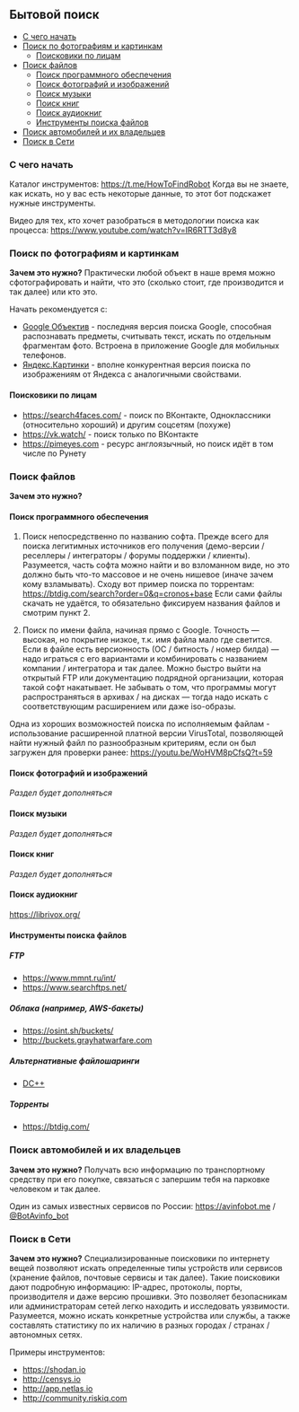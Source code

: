 ## Бытовой поиск

- [С чего начать](#с-чего-начать)
- [Поиск по фотографиям и картинкам](#поиск-по-фотографиям-и-картинкам)
  - [Поисковики по лицам](#поисковики-по-лицам)
- [Поиск файлов](#поиск-файлов)
  - [Поиск программного обеспечения](#поиск-программного-обеспечения)
  - [Поиск фотографий и изображений](#поиск-фотографий-и-изображений)
  - [Поиск музыки](#поиск-музыки)
  - [Поиск книг](#поиск-книг)
  - [Поиск аудиокниг](#поиск-аудиокниг)
  - [Инструменты поиска файлов](#инструменты-поиска-файлов)
- [Поиск автомобилей и их владельцев](#поиск-автомобилей-и-их-владельцев)
- [Поиск в Сети](#поиск-в-сети)

### С чего начать

Каталог инструментов: https://t.me/HowToFindRobot
Когда вы не знаете, как искать, но у вас есть некоторые данные, то этот бот подскажет нужные инструменты.  

Видео для тех, кто хочет разобраться в методологии поиска как процесса: https://www.youtube.com/watch?v=IR6RTT3d8y8

### Поиск по фотографиям и картинкам

**Зачем это нужно?** Практически любой объект в наше время можно сфотографировать и найти, что это (сколько стоит, где производится и так далее) или кто это. 

Начать рекомендуется с:
- [Google Объектив](https://lens.google/) - последняя версия поиска Google, способная распознавать предметы, считывать текст,
искать по отдельным фрагментам фото. Встроена в приложение Google для мобильных телефонов.
- [Яндекс.Картинки](https://yandex.ru/images/) - вполне конкурентная версия поиска по изображениям от Яндекса с аналогичными свойствами.

#### Поисковики по лицам

- https://search4faces.com/ - поиск по ВКонтакте, Одноклассники (относительно хороший) и другим соцсетям (похуже)
- https://vk.watch/ - поиск только по ВКонтакте
- https://pimeyes.com - ресурс англоязычный, но поиск идёт в том числе по Рунету

### Поиск файлов

**Зачем это нужно?** 

#### Поиск программного обеспечения

1. Поиск непосредственно по названию софта. Прежде всего для поиска легитимных источников его получения
(демо-версии / реселлеры / интеграторы / форумы поддержки / клиенты).
Разумеется, часть софта можно найти и во взломанном виде, но это должно быть что-то массовое и не очень нишевое (иначе зачем кому взламывать).
Сходу вот пример поиска по торрентам: https://btdig.com/search?order=0&q=cronos+base
Если сами файлы скачать не удаётся, то обязательно фиксируем названия файлов и смотрим пункт 2.

2. Поиск по имени файла, начиная прямо с Google. Точность — высокая, но покрытие низкое, т.к. имя файла мало где светится.
Если в файле есть версионность (ОС / битность / номер билда) — надо играться с его вариантами и комбинировать с названием компании / интегратора и так далее.
Можно быстро выйти на открытый FTP или документацию подрядной организации, которая такой софт накатывает. 
Не забывать о том, что программы могут распространяться в архивах / на дисках — тогда надо искать с соответствующим расширением или даже iso-образы.

Одна из хороших возможностей поиска по исполняемым файлам - использование расширенной платной версии VirusTotal, позволяющей найти нужный файл по разнообразным критериям, если он был загружен для проверки ранее: https://youtu.be/WoHVM8pCfsQ?t=59

#### Поиск фотографий и изображений

*Раздел будет дополняться*

#### Поиск музыки

*Раздел будет дополняться*

#### Поиск книг

*Раздел будет дополняться*

#### Поиск аудиокниг

https://librivox.org/

#### Инструменты поиска файлов

##### FTP 
- https://www.mmnt.ru/int/
- https://www.searchftps.net/

##### Облака (например, AWS-бакеты)
- https://osint.sh/buckets/
- http://buckets.grayhatwarfare.com

##### Альтернативные файлошаринги
- [DC++](https://dcplusplus.sourceforge.io/)

##### Торренты
- https://btdig.com/

### Поиск автомобилей и их владельцев

**Зачем это нужно?**
Получать всю информацию по транспортному средству при его покупке, связаться с запершим тебя на парковке человеком и так далее.

Один из самых известных сервисов по России: https://avinfobot.me / [@BotAvinfo_bot](https://t.me/BotAvinfo_bot)

### Поиск в Сети

**Зачем это нужно?**
Специализированные поисковики по интернету вещей позволяют искать определенные типы устройств или сервисов (хранение файлов, почтовые сервисы и так далее).
Такие поисковики дают подробную информацию: IP-адрес, протоколы, порты, производителя и даже версию прошивки.
Это позволяет безопасникам или администраторам сетей легко находить и исследовать уязвимости. Разумеется, можно искать конкретные устройства или службы, 
а также составлять статистику по их наличию в разных городах / странах / автономных сетях.

Примеры инструментов:
- https://shodan.io
- http://censys.io
- http://app.netlas.io
- http://community.riskiq.com
